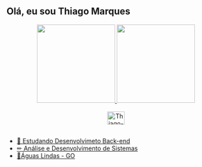 ## Olá, eu sou Thiago Marques
<div align="center">
  <a href="https://github.com/ThiagoMarques16">
  <img height="180em" src="https://github-readme-stats.vercel.app/api?username=ThiagoMarques16&show_icons=true&theme=vision-friendly-dark&include_all_commits=true&count_private=true"/>
  <img height="180em" src="https://github-readme-stats.vercel.app/api/top-langs/?username=ThiagoMarques16&layout=compact&langs_count=7&theme=vision-friendly-dark"/>
</div>
  
<div style="display: inline_block" align="center"><br>
  <img align="center" alt="Thiago-c#" height="30" width="40" src="https://upload.wikimedia.org/wikipedia/commons/4/4f/Csharp_Logo.png">

</div>

 ##
  
- 📕 Estudando Desenvolvimeto Back-end
- ✏ Análise e Desenvolvimento de Sistemas
- 📌Águas Lindas - GO
